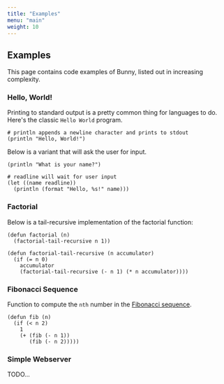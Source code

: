 ```yaml
---
title: "Examples"
menu: "main"
weight: 10
---
```


## Examples

This page contains code examples of Bunny, listed out in increasing complexity.

### Hello, World!

Printing to standard output is a pretty common thing for languages to do. Here's the classic `Hello World` program.

```
# println appends a newline character and prints to stdout
(println "Hello, World!")
```

Below is a variant that will ask the user for input.

```
(println "What is your name?")

# readline will wait for user input
(let ((name readline))
  (println (format "Hello, %s!" name)))
```

### Factorial

Below is a tail-recursive implementation of the factorial function:

```
(defun factorial (n)
  (factorial-tail-recursive n 1))

(defun factorial-tail-recursive (n accumulator)
  (if (= n 0)
    accumulator
    (factorial-tail-recursive (- n 1) (* n accumulator))))
```

### Fibonacci Sequence

Function to compute the `nth` number in the [Fibonacci sequence](https://en.wikipedia.org/wiki/Fibonacci_number).

```
(defun fib (n)
  (if (< n 2)
    1
    (+ (fib (- n 1))
       (fib (- n 2)))))
```

### Simple Webserver

TODO...
